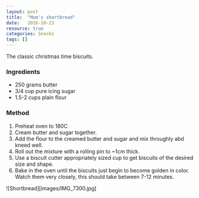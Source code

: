 ```yaml
---
layout: post
title:  "Mum's shortbread"
date:   2016-10-23
resource: true
categories: Snacks
tags: []
---
```


The classic christmas time biscuits.

### Ingredients
* 250 grams butter
* 3/4 cup pure icing sugar
* 1.5-2 cups plain flour

### Method
1. Preheat oven to 180C 
2. Cream butter and sugar together.
3. Add the flour to the creamed butter and sugar and mix throughly abd kneed well.
4. Roll out the mixture with a rolling pin to ~1cm thick.
5. Use a biscuit cutter appropriately sized cup to get biscuits of the desired size and shape.
6. Bake in the oven until the biscuits just begin to become golden in color. Watch them very closely, this should take between 7-12 minutes. 

![Shortbread][images/IMG_7300.jpg]
